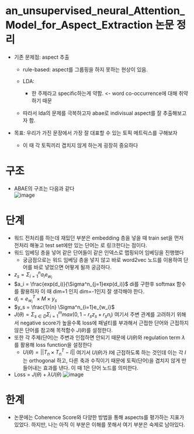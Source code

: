 # an_unsupervised_neural_Attention_Model_for_Aspect_Extraction 논문 정리
* 기존 문제점: aspect 추출
  * rule-based: aspect를 그룹핑을 하지 못하는 현상이 있음.
  * LDA:
    * 한 주제라고 specific하는게 약함. <- word co-occurrence에 대해 취약하기 때문
   
  * 따라서 lda의 문제를 극복하고자 abae로 indivisual aspect를 잘 추출해보고자 함.
   
* 목표: 우리가 가진 문장에서 가장 잘 대표할 수 있는 토픽 메트릭스를 구해보자
  * 이 때 각 토픽끼리 겹치지 않게 하는게 굉장히 중요하다
 
# 구조
* ABAE의 구조는 다음과 같다<br>
![image](https://github.com/Jiwon96/papers/assets/65645796/4332aa21-4a94-4a85-bc58-6735e1384abb)


# 단계
* 워드 전처리를 하는데 재밌던 부분은 embedding 층을 넣을 때 train set을 먼저 전처리 해놓고 test set에만 있는 단어는 <unk> 로 링크한다는 점이다.
* 워드 임베딩 층을 넣어 같은 단어들이 같은 인덱스로 맵핑되어 임베딩을 진행했다
  * 궁금점으로는 워드 임베딩 층을 넣지 않고 바로 word2vec 노드를 이용하여 단어를 바로 넣었으면 어떻게 될까 궁금하다.
* $z_s = \Sigma^n_{i=1}a_ie_{w_i}$
* $a_i = \frac{exp(d_i)}{\Sigma^n_{j=1}exp(d_i)}$ di를 구한후 softmax 함수를 활용하자 이 때 dim=1 인지 dim=-1인지 잘 생각해야 한다.
* $d_i = e^T_{w_i} \times M \times y_s$
* $y_s = \frac{1}{n} \Sigma^n_{i=1}e_{w_i}$
* $J{(\theta)} = \Sigma_{s \in D} \Sigma^m_{i=1}max(0, 1-r_sz_s + r_sn_i)$ 여기서 주변 관계를 고려하기 위해서 negative score가 높을수록 loss에 패널티를 부과해서 근접한 단어와 근접하지 않은 단어를 참고해 목적함수 $J{(\theta)}$를 설정한다.
* 또한 각 주제(단어)는 주변과 인접하면 안되기 때문에 $U( \theta)$와 regulation term $\lambda$ 를 활용해 loss function을 설정한다
  * $U(\theta) = || T_n \times T^T_n - I ||$ 여기서 $U(\theta)$가 $I$에 근접하도록 하는 것인데 이는 각 $I$는 orthogonal 하고, 다른 축과 수직이기 때문에 토픽(단어)을 겹치지 않게 만들어내는 효과를 낸다. 이 때 1은 단어 노드를 의미한다.
* Loss = $J({\theta}) + \lambda U({\theta})$
![image](https://github.com/Jiwon96/papers/assets/65645796/e03412b2-27df-4783-8268-c078d4c239a8)

# 한계
* 논문에는 Coherence Score와 다양한 방법을 통해 aspects를 평가하는 지표가 있었다. 하지만, 나는 아직 이 부분은 이해를 못해서 여기 부분은 숙제로 남아있다.
